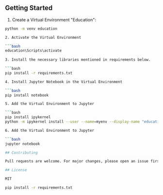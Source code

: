 

## Getting Started

1. Create a Virtual Environment "Education":

```bash
python -m venv education

2. Activate the Virtual Environment

```bash
education\Scripts\activate
 
3. Install the necessary libraries mentioned in requirements below.

```bash
pip install -r requirements.txt

4. Install Jupyter Notebook in the Virtual Environment

```bash
pip install notebook

5. Add the Virtual Environment to Jupyter

```bash
pip install ipykernel
python -m ipykernel install --user --name=myenv --display-name "education"

6. Add the Virtual Environment to Jupyter

```bash
jupyter notebook

## Contributing

Pull requests are welcome. For major changes, please open an issue first to discuss what you would like to change.

## License

MIT

pip install -r requirements.txt
